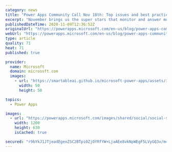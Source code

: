 ```yaml
---
category: news
title: "Power Apps Community Call Nov 18th: Top issues and best practices from the Power Apps forum Super Users"
excerpt: "November brings us the super stars that monitor and answer most of the forum questions for Power Apps….The Power Apps Super Users!\r\nWhen: November 18th, 2020 8AM Pacific Time\r\nWhere: https://aka.ms/powerappscall-join "
publishedDateTime: 2020-11-09T12:36:52Z
originalUrl: "https://powerapps.microsoft.com/en-us/blog/power-apps-community-call-nov-18th-top-issues-and-best-practices-from-the-power-apps-forum-super-users/"
webUrl: "https://powerapps.microsoft.com/en-us/blog/power-apps-community-call-nov-18th-top-issues-and-best-practices-from-the-power-apps-forum-super-users/"
type: article
quality: 71
heat: 71
published: true

provider:
  name: Microsoft
  domain: microsoft.com
  images:
    - url: "https://smartableai.github.io/microsoft-power-apps/assets/images/organizations/microsoft.com-50x50.jpg"
      width: 50
      height: 50

topics:
  - Power Apps

images:
  - url: "https://powerapps.microsoft.com/images/shared/social/social-share-post-ignite.png"
    width: 1200
    height: 630
    isCached: true

secured: "r9bYkJ1JTjeadEgeoZSC2BTpi0ZjOYRfYW+LjaAEe8vkNpWEgF5LVyGQ3v/m4yUt5XUO9tmGXEpXEtbyWIJ1k6uFJQCh3+N9YUT9xUjhijxipYOAP4RZtSuc2s6rf5H61DAfKp+W4BPuWqZTPeqFznI4k/oRXAbsTvb7wwcaIOOTGZFAwjsqw9twowtEteFuYI6vipkFtPkRZtapKKfzwxY/kihrtdZqWrze4YbBue0u9t4a8EC9eW5LkMXn8/WcxY+12H+I5w08aGyqn1w/bFE46LW2tolj6g2qtCROFQnbLdwHihbaA1rKaAU5ume6K9RhLGFoQjnBgN6vB0xeFIe6hax5fw278huoxC+YpHc=;RCSjKFCD0fu5wjdZetlqqQ=="
---
```



